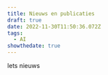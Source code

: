 ```yaml
---
title: Nieuws en publicaties
draft: true
date: 2022-11-30T11:50:36.072Z
tags:
  - AI
showthedate: true
---
```


Iets nieuws

